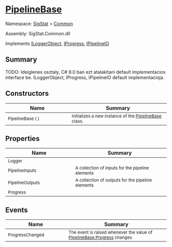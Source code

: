 # [PipelineBase](./PipelineBase.md)

Namespace: [SigStat]() > [Common](./README.md)

Assembly: SigStat.Common.dll

Implements [ILoggerObject](./ILoggerObject.md), [IProgress](./Helpers/IProgress.md), [IPipelineIO](./Pipeline/IPipelineIO.md)

## Summary
TODO: Ideiglenes osztaly, C# 8.0 ban ezt atalakitani default implementacios interface be.  ILoggerObject, IProgress, IPipelineIO default implementacioja.

## Constructors

| Name | Summary | 
| --- | --- | 
| <sub>PipelineBase (  )</sub><img width=200 unselectable="on"/>  | <sub>Initializes a new instance of the [PipelineBase](https://github.com/hargitomi97/sigstat/blob/master/docs/md/SigStat/Common/PipelineBase.md) class.</sub><img width=200 unselectable="on"/>  | <br>


## Properties

| Name | Summary | 
| --- | --- | 
| <sub>Logger</sub><img width=200 unselectable="on"/>  | <sub></sub><img width=200 unselectable="on"/>  | <br>
| <sub>PipelineInputs</sub><img width=200 unselectable="on"/>  | <sub>A collection of inputs for the pipeline elements</sub><img width=200 unselectable="on"/>  | <br>
| <sub>PipelineOutputs</sub><img width=200 unselectable="on"/>  | <sub>A collection of outputs for the pipeline elements</sub><img width=200 unselectable="on"/>  | <br>
| <sub>Progress</sub><img width=200 unselectable="on"/>  | <sub></sub><img width=200 unselectable="on"/>  | <br>


## Events

| Name | Summary | 
| --- | --- | 
| <sub>ProgressChanged</sub><img width=200 unselectable="on"/>  | <sub>The event is raised whenever the value of [PipelineBase.Progress](https://github.com/hargitomi97/sigstat/blob/master/docs/md/SigStat/Common/PipelineBase.md) changes</sub><img width=200 unselectable="on"/>  | <br>


